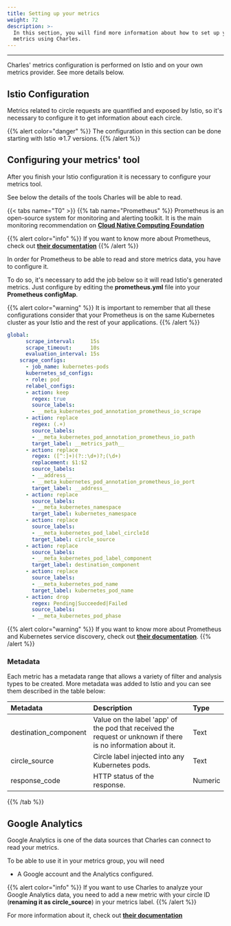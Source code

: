 ```yaml
---
title: Setting up your metrics
weight: 72
description: >-
  In this section, you will find more information about how to set up your
  metrics using Charles.
---
```


---

Charles' metrics configuration is performed on Istio and on your own metrics provider. See more details below. 

## Istio Configuration

Metrics related to circle requests are quantified and exposed by Istio, so it's necessary to configure it to get information about each circle.

{{% alert color="danger" %}}
The configuration in this section can be done starting with Istio =&gt;1.7 versions. 
{{% /alert %}}

## Configuring your metrics' tool

After you finish your Istio configuration it is necessary to configure your metrics tool.

See below the details of the tools Charles will be able to read.

{{< tabs name="T0" >}}
{{% tab name="Prometheus" %}}
Prometheus is an open-source system for monitoring and alerting toolkit. It is the main monitoring recommendation on [**Cloud Native Computing Foundation**](https://cncf.io/)

{{% alert color="info" %}}
If you want to know more about Prometheus, check out [**their documentation**](https://prometheus.io/)
{{% /alert %}}

In order for Prometheus to be able to read and store metrics data, you have to configure it.

To do so, it's necessary to add the job below so it will read Istio's generated metrics. Just configure by editing the **prometheus.yml** file into your **Prometheus configMap**.

{{% alert color="warning" %}}
It is important to remember that all these configurations consider that your Prometheus is on the same Kubernetes cluster as your Istio and the rest of your applications.
{{% /alert %}}

```yaml
global:
      scrape_interval:     15s
      scrape_timeout:      10s
      evaluation_interval: 15s
    scrape_configs:
      - job_name: kubernetes-pods
      kubernetes_sd_configs:
      - role: pod
      relabel_configs:
      - action: keep
        regex: true
        source_labels:
        - __meta_kubernetes_pod_annotation_prometheus_io_scrape
      - action: replace
        regex: (.+)
        source_labels:
        - __meta_kubernetes_pod_annotation_prometheus_io_path
        target_label: __metrics_path__
      - action: replace
        regex: ([^:]+)(?::\d+)?;(\d+)
        replacement: $1:$2
        source_labels:
        - __address__
        - __meta_kubernetes_pod_annotation_prometheus_io_port
        target_label: __address__      
      - action: replace
        source_labels:
        - __meta_kubernetes_namespace
        target_label: kubernetes_namespace
      - action: replace
        source_labels:
        - __meta_kubernetes_pod_label_circleId
        target_label: circle_source
      - action: replace
        source_labels:
        - __meta_kubernetes_pod_label_component
        target_label: destination_component      
      - action: replace
        source_labels:
        - __meta_kubernetes_pod_name
        target_label: kubernetes_pod_name
      - action: drop
        regex: Pending|Succeeded|Failed
        source_labels:
        - __meta_kubernetes_pod_phase

```

{{% alert color="warning" %}}
If you want to know more about Prometheus and Kubernetes service discovery,  check out [**their documentation**](https://prometheus.io/docs/prometheus/latest/configuration/configuration/#kubernetes_sd_config).
{{% /alert %}}

### Metadata

‌Each metric has a metadata range that allows a variety of filter and analysis types to be created. More metadata was added to Istio and you can see them described in the table below:

| Metadata | Description | Type |
| :--- | :--- | :--- |
| destination\_component | Value on the label 'app' of the pod that received the request or unknown if there is no information about it. | Text |
| circle\_source | Circle label injected into any Kubernetes pods. | Text |
| response\_code | HTTP status of the response. | Numeric |
{{% /tab %}}


## **Google Analytics** 

Google Analytics is one of the data sources that Charles can connect to read your metrics. 

To be able to use it in your metrics group, you will need

* A Google account and the Analytics configured.

{{% alert color="info" %}}
If you want to use Charles to analyze your Google Analytics data, you need to add a new metric with your circle ID \(**renaming it as circle\_source**\) in your metrics label.
{{% /alert %}}


For more information about it, check out [**their documentation**](https://developers.google.com/analytics/devguides/reporting/core/v4)

